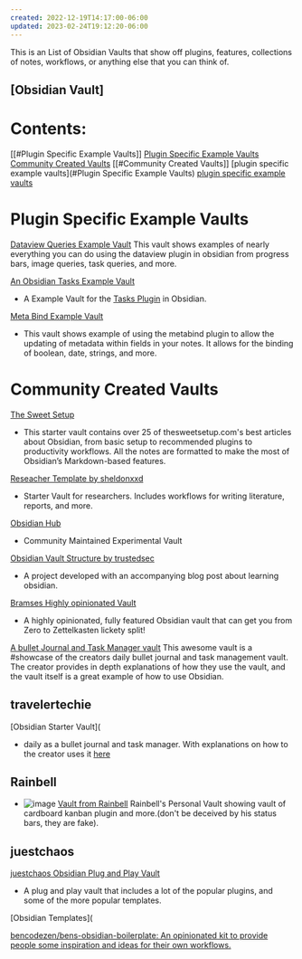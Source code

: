 ```yaml
---
created: 2022-12-19T14:17:00-06:00
updated: 2023-02-24T19:12:20-06:00
---
```

This is an List of Obsidian Vaults that show off plugins, features, collections of notes, workflows, or anything else that you can think of.

## [Obsidian Vault]

# Contents:

[[#Plugin Specific Example Vaults]]  [Plugin Specific Example Vaults](#Plugin-Specific-Example-Vaults) 
[Community Created Vaults](#Community-Created-Vaults)  [[#Community Created Vaults]]
[plugin specific example vaults](#Plugin Specific Example Vaults)  [plugin specific example vaults](#Plugin-Specific-Example-Vaults)

# Plugin Specific Example Vaults

[Dataview Queries Example Vault](https://github.com/s-blu/obsidian_dataview_example_vault)
This vault shows examples of nearly everything you can do using the dataview plugin in obsidian from progress bars, image queries, task queries, and more.

[An Obsidian Tasks Example Vault](https://github.com/obsidian-tasks-group/obsidian-tasks/tree/main/resources/sample_vaults)
- A Example Vault for the [Tasks Plugin](https://github.com/obsidian-tasks-group/obsidian-tasks) in Obsidian.

[Meta Bind Example Vault](https://github.com/mProjectsCode/obsidian-meta-bind-plugin/tree/master/exampleVault)
- This vault shows example of using the metabind plugin to allow the updating of metadata within fields in your notes. It allows for the binding of boolean, date, strings, and more.


# Community Created Vaults

[The Sweet Setup](https://thesweetsetup.com/wp-content/uploads/2021/12/sweet-setup-obsidian-starter-vault.zip)
- This starter vault contains over 25 of thesweetsetup.com's best articles about Obsidian, from basic setup to recommended plugins to productivity workflows. All the notes are formatted to make the most of Obsidian’s Markdown-based features.


[Reseacher Template by sheldonxxd](https://github.com/sheldonxxd/obsidian_vault_template_for_researcher)
- Starter Vault for researchers. Includes workflows for writing literature, reports, and more.

[Obsidian Hub](https://github.com/obsidian-community/obsidian-hub)
- Community Maintained Experimental Vault

[Obsidian Vault Structure by trustedsec](https://github.com/trustedsec/Obsidian-Vault-Structure)
- A project developed with an accompanying blog post about learning obsidian.

[Bramses Highly opinionated Vault](https://github.com/bramses/bramses-highly-opinionated-vault-2023)
- A highly opinionated, fully featured Obsidian vault that can get you from Zero to Zettelkasten lickety split!

[A bullet Journal and Task Manager vault](https://drive.google.com/file/d/1N5IQKertzJFMpHb62SOi2Eq9wR0DV3S6/view?usp=share_link)
This awesome vault is a #showcase of the creators daily bullet journal and task management vault. The creator provides in depth explanations of how they use the vault, and the vault itself is a great example of how to use Obsidian.

## travelertechie
[Obsidian Starter Vault](
- daily as a bullet journal and task manager. With explanations on how to the creator uses it [here](https://www.travelertechie.com/2022/12/bullet-journal-and-task-management-in.html)

## Rainbell
- ![image](Media/0%20-%20Inbox/eb03f6c351369edc939aae30007c0082_MD5.png)
[Vault from Rainbell](https://github.com/Rainbell129/Obsidian-Homepage/releases)
Rainbell's Personal Vault showing vault of cardboard kanban plugin and more.(don't be deceived by his status bars, they are fake). 


## juestchaos
[juestchaos Obsidian Plug and Play Vault](https://github.com/juestchaos/Obsidian-Plug-and-Play)
- A plug and play vault that includes a lot of the popular plugins, and some of the more popular templates. 

[Obsidian Templates](

[bencodezen/bens-obsidian-boilerplate: An opinionated kit to provide people some inspiration and ideas for their own workflows.](https://github.com/bencodezen/bens-obsidian-boilerplate)
